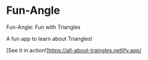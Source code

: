 # Fun-Angle
 Fun-Angle: Fun with Triangles
 
A fun app to learn about Triangles!

[See it in action!]https://all-about-traingles.netlify.app/
